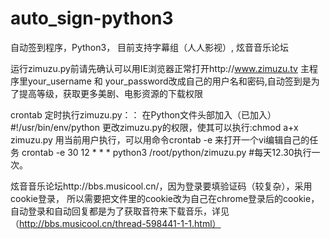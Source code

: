 # auto_sign-python3
自动签到程序，Python3， 目前支持字幕组（人人影视）, 炫音音乐论坛

运行zimuzu.py前请先确认可以用IE浏览器正常打开http://www.zimuzu.tv  主程序里your_username 和 your_password改成自己的用户名和密码,自动签到是为了提高等级，获取更多美剧、电影资源的下载权限

  crontab 定时执行zimuzu.py：：
  在Python文件头部加入（已加入）
  #!/usr/bin/env/python
  更改zimuzu.py的权限，使其可以执行:chmod a+x zimuzu.py
  用当前用户执行，可以用命令crontab -e 来打开一个vi编辑自己的任务
  crontab -e 
  30 12 * * * python3 /root/python/zimuzu.py #每天12.30执行一次。


炫音音乐论坛http://bbs.musicool.cn/，因为登录要填验证码（较复杂），采用cookie登录， 所以需要把文件里的cookie改为自己在chrome登录后的cookie， 自动登录和自动回复都是为了获取音符来下载音乐，详见（http://bbs.musicool.cn/thread-598441-1-1.html）

